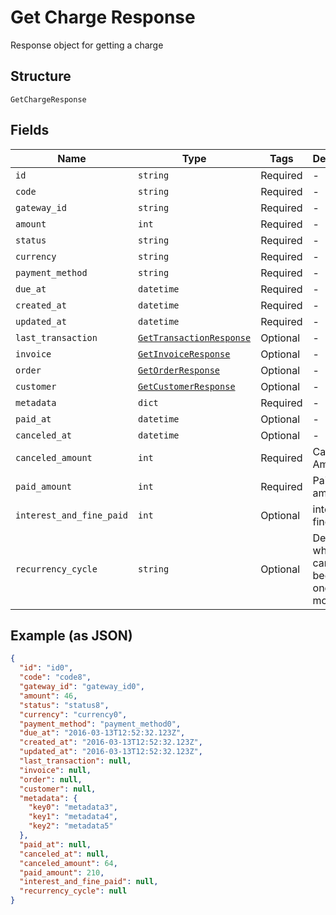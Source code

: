 
# Get Charge Response

Response object for getting a charge

## Structure

`GetChargeResponse`

## Fields

| Name | Type | Tags | Description |
|  --- | --- | --- | --- |
| `id` | `string` | Required | - |
| `code` | `string` | Required | - |
| `gateway_id` | `string` | Required | - |
| `amount` | `int` | Required | - |
| `status` | `string` | Required | - |
| `currency` | `string` | Required | - |
| `payment_method` | `string` | Required | - |
| `due_at` | `datetime` | Required | - |
| `created_at` | `datetime` | Required | - |
| `updated_at` | `datetime` | Required | - |
| `last_transaction` | [`GetTransactionResponse`](../../doc/models/get-transaction-response.md) | Optional | - |
| `invoice` | [`GetInvoiceResponse`](../../doc/models/get-invoice-response.md) | Optional | - |
| `order` | [`GetOrderResponse`](../../doc/models/get-order-response.md) | Optional | - |
| `customer` | [`GetCustomerResponse`](../../doc/models/get-customer-response.md) | Optional | - |
| `metadata` | `dict` | Required | - |
| `paid_at` | `datetime` | Optional | - |
| `canceled_at` | `datetime` | Optional | - |
| `canceled_amount` | `int` | Required | Canceled Amount |
| `paid_amount` | `int` | Required | Paid amount |
| `interest_and_fine_paid` | `int` | Optional | interest and fine paid |
| `recurrency_cycle` | `string` | Optional | Defines whether the card has been used one or more times. |

## Example (as JSON)

```json
{
  "id": "id0",
  "code": "code8",
  "gateway_id": "gateway_id0",
  "amount": 46,
  "status": "status8",
  "currency": "currency0",
  "payment_method": "payment_method0",
  "due_at": "2016-03-13T12:52:32.123Z",
  "created_at": "2016-03-13T12:52:32.123Z",
  "updated_at": "2016-03-13T12:52:32.123Z",
  "last_transaction": null,
  "invoice": null,
  "order": null,
  "customer": null,
  "metadata": {
    "key0": "metadata3",
    "key1": "metadata4",
    "key2": "metadata5"
  },
  "paid_at": null,
  "canceled_at": null,
  "canceled_amount": 64,
  "paid_amount": 210,
  "interest_and_fine_paid": null,
  "recurrency_cycle": null
}
```


